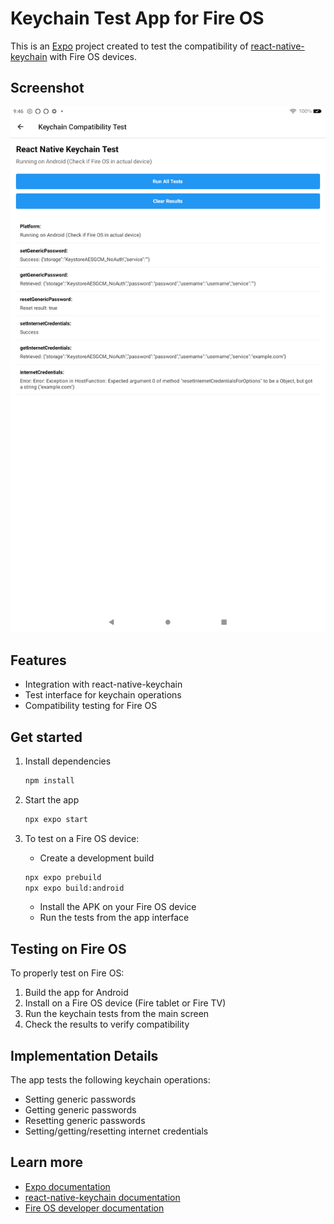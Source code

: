 # Keychain Test App for Fire OS

This is an [Expo](https://expo.dev) project created to test the compatibility of [react-native-keychain](https://github.com/oblador/react-native-keychain) with Fire OS devices.

## Screenshot

![KeychainTest App Screenshot](./fire_tablet_screenshot_20250519_094634.png)

## Features

- Integration with react-native-keychain
- Test interface for keychain operations
- Compatibility testing for Fire OS

## Get started

1. Install dependencies

   ```bash
   npm install
   ```

2. Start the app

   ```bash
   npx expo start
   ```

3. To test on a Fire OS device:
   - Create a development build
   ```bash
   npx expo prebuild
   npx expo build:android
   ```
   - Install the APK on your Fire OS device
   - Run the tests from the app interface

## Testing on Fire OS

To properly test on Fire OS:

1. Build the app for Android
2. Install on a Fire OS device (Fire tablet or Fire TV)
3. Run the keychain tests from the main screen
4. Check the results to verify compatibility

## Implementation Details

The app tests the following keychain operations:
- Setting generic passwords
- Getting generic passwords
- Resetting generic passwords
- Setting/getting/resetting internet credentials

## Learn more

- [Expo documentation](https://docs.expo.dev/)
- [react-native-keychain documentation](https://github.com/oblador/react-native-keychain)
- [Fire OS developer documentation](https://developer.amazon.com/docs/fire-tablets/ft-dev-overview.html)
